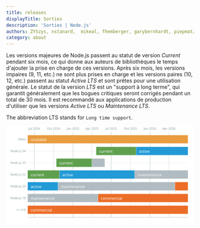 ```yaml
---
title: releases
displayTitle: Sorties
description: 'Sorties | Node.js'
authors: ZYSzys, nstanard,  mikeal, fhemberger, garybernhardt, piepmatz, boneskull, bjb568, AugustinMauroy
category: about
---
```


Les versions majeures de Node.js passent au statut de version _Current_ pendant six mois, ce qui donne aux auteurs de bibliothèques le temps d'ajouter la prise en charge de ces versions.
Après six mois, les versions impaires (9, 11, etc.) ne sont plus prises en charge et les versions paires (10, 12, etc.) passent au statut _Active LTS_ et sont prêtes pour une utilisation générale.
Le statut de la version _LTS_ est un "support à long terme", qui garantit généralement que les bogues critiques seront corrigés pendant un total de 30 mois.
Il est recommandé aux applications de production d'utiliser que les versions _Active LTS_ ou _Maintenance LTS_.

<Alert>The abbreviation LTS stands for `Long time support`.</Alert>

![Sorties](https://raw.githubusercontent.com/nodejs/Release/main/schedule.svg?sanitize=true)
